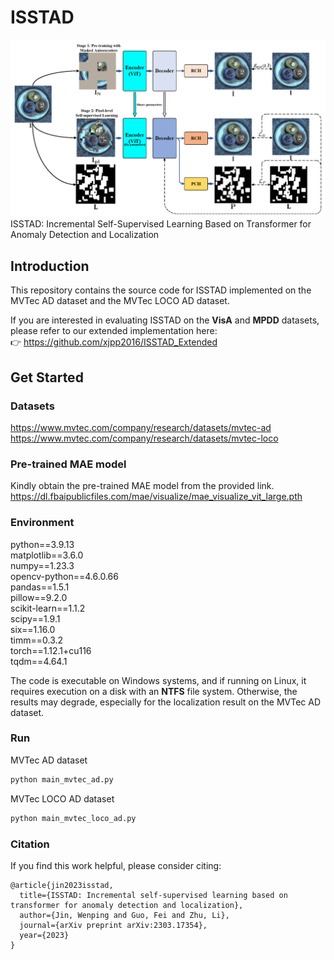 ISSTAD
======
![Image](https://github.com/xjspin/ISSTAD/raw/main/pngs/cover.png)
ISSTAD: Incremental Self-Supervised Learning Based on Transformer for Anomaly Detection and Localization

Introduction
-------------
This repository contains the source code for ISSTAD implemented on the MVTec AD dataset and the MVTec LOCO AD dataset.

If you are interested in evaluating ISSTAD on the **VisA** and **MPDD**  datasets, please refer to our extended implementation here:  
👉 https://github.com/xjpp2016/ISSTAD_Extended

Get Started
-------------
### Datasets
https://www.mvtec.com/company/research/datasets/mvtec-ad
https://www.mvtec.com/company/research/datasets/mvtec-loco

### Pre-trained MAE model
Kindly obtain the pre-trained MAE model from the provided link.  
https://dl.fbaipublicfiles.com/mae/visualize/mae_visualize_vit_large.pth

### Environment
python==3.9.13  
matplotlib==3.6.0  
numpy==1.23.3  
opencv-python==4.6.0.66  
pandas==1.5.1  
pillow==9.2.0  
scikit-learn==1.1.2  
scipy==1.9.1  
six==1.16.0  
timm==0.3.2  
torch==1.12.1+cu116  
tqdm==4.64.1

The code is executable on Windows systems, and if running on Linux, it requires execution on a disk with an **NTFS**  file system. Otherwise, the results may degrade, especially for the localization result on the MVTec AD dataset.

### Run
MVTec AD dataset 
```bash
python main_mvtec_ad.py
```
MVTec LOCO AD dataset
```bash
python main_mvtec_loco_ad.py
```

### Citation
If you find this work helpful, please consider citing:
```
@article{jin2023isstad,
  title={ISSTAD: Incremental self-supervised learning based on transformer for anomaly detection and localization},
  author={Jin, Wenping and Guo, Fei and Zhu, Li},
  journal={arXiv preprint arXiv:2303.17354},
  year={2023}
}
```